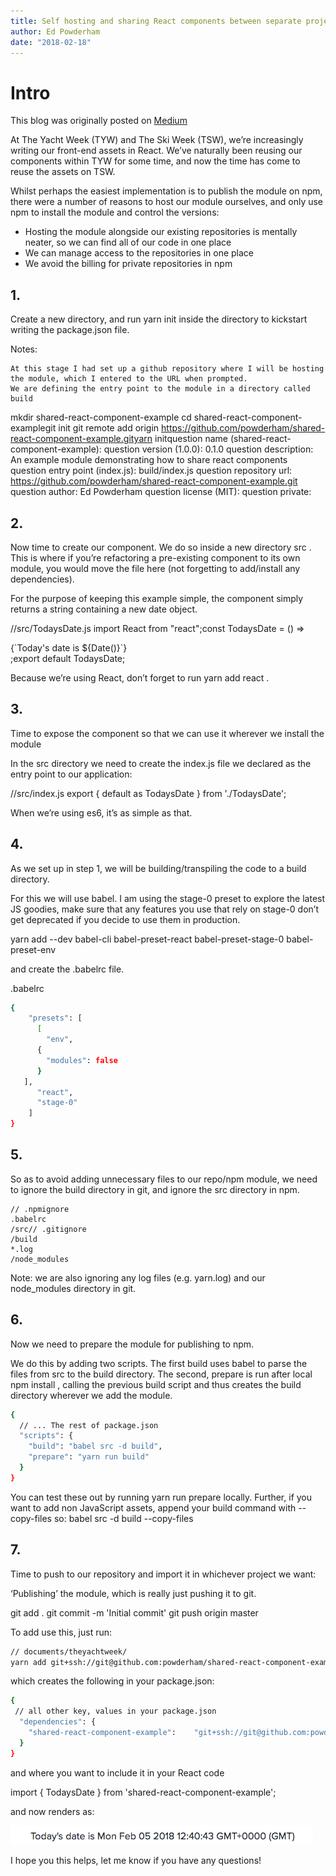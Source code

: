 ```yaml
---
title: Self hosting and sharing React components between separate projects
author: Ed Powderham
date: "2018-02-18"
---
```


# Intro

This blog was originally posted on [Medium]('https://medium.com/@Powderham/sharing-react-components-between-separate-projects-self-hosting-with-git-installing-with-yarn-npm-d3275b64239c')

At The Yacht Week (TYW) and The Ski Week (TSW), we’re increasingly writing our front-end assets in React. We’ve naturally been reusing our components within TYW for some time, and now the time has come to reuse the assets on TSW.

Whilst perhaps the easiest implementation is to publish the module on npm, there were a number of reasons to host our module ourselves, and only use npm to install the module and control the versions:

- Hosting the module alongside our existing repositories is mentally neater, so we can find all of our code in one place
- We can manage access to the repositories in one place
- We avoid the billing for private repositories in npm

## 1.

Create a new directory, and run yarn init inside the directory to kickstart writing the package.json file.

Notes:

    At this stage I had set up a github repository where I will be hosting the module, which I entered to the URL when prompted.
    We are defining the entry point to the module in a directory called build

mkdir shared-react-component-example
cd shared-react-component-examplegit init
git remote add origin https://github.com/powderham/shared-react-component-example.gityarn initquestion name (shared-react-component-example):
question version (1.0.0): 0.1.0
question description: An example module demonstrating how to share react components
question entry point (index.js): build/index.js
question repository url: https://github.com/powderham/shared-react-component-example.git
question author: Ed Powderham
question license (MIT):
question private:

## 2.

Now time to create our component. We do so inside a new directory src . This is where if you’re refactoring a pre-existing component to its own module, you would move the file here (not forgetting to add/install any dependencies).

For the purpose of keeping this example simple, the component simply returns a string containing a new date object.

//src/TodaysDate.js
import React from "react";const TodaysDate = () =>

  <div>{`Today's date is ${Date()}`}</div>;export default TodaysDate;

Because we’re using React, don’t forget to run yarn add react .

## 3.

Time to expose the component so that we can use it wherever we install the module

In the src directory we need to create the index.js file we declared as the entry point to our application:

//src/index.js
export { default as TodaysDate } from './TodaysDate';

When we’re using es6, it’s as simple as that.

## 4.

As we set up in step 1, we will be building/transpiling the code to a build directory.

For this we will use babel. I am using the stage-0 preset to explore the latest JS goodies, make sure that any features you use that rely on stage-0 don’t get deprecated if you decide to use them in production.

yarn add --dev babel-cli babel-preset-react babel-preset-stage-0 babel-preset-env

and create the .babelrc file.

.babelrc

```bash
{
    "presets": [
      [
        "env",
      {
        "modules": false
      }
   ],
      "react",
      "stage-0"
    ]
}
```

## 5.

So as to avoid adding unnecessary files to our repo/npm module, we need to ignore the build directory in git, and ignore the src directory in npm.

```
// .npmignore
.babelrc
/src// .gitignore
/build
*.log
/node_modules
```

Note: we are also ignoring any log files (e.g. yarn.log) and our node_modules directory in git.

## 6.

Now we need to prepare the module for publishing to npm.

We do this by adding two scripts. The first build uses babel to parse the files from src to the build directory. The second, prepare is run after local npm install , calling the previous build script and thus creates the build directory wherever we add the module.

```bash
{
  // ... The rest of package.json
  "scripts": {
    "build": "babel src -d build",
    "prepare": "yarn run build"
  }
}
```

You can test these out by running yarn run prepare locally. Further, if you want to add non JavaScript assets, append your build command with --copy-files so: babel src -d build --copy-files

## 7.

Time to push to our repository and import it in whichever project we want:

‘Publishing’ the module, which is really just pushing it to git.

git add .
git commit -m 'Initial commit'
git push origin master

To add use this, just run:

```bash
// documents/theyachtweek/
yarn add git+ssh://git@github.com:powderham/shared-react-component-example.git
```

which creates the following in your package.json:

```bash
{
 // all other key, values in your package.json
  "dependencies": {
    "shared-react-component-example":    "git+ssh://git@github.com:powderham/shared-react-component-example.git",
  }
}
```

and where you want to include it in your React code

import { TodaysDate } from 'shared-react-component-example';

and now <TodaysDate /> renders as:

![Todays date image](../../public/images/todays-date.png)

I hope you this helps, let me know if you have any questions!
